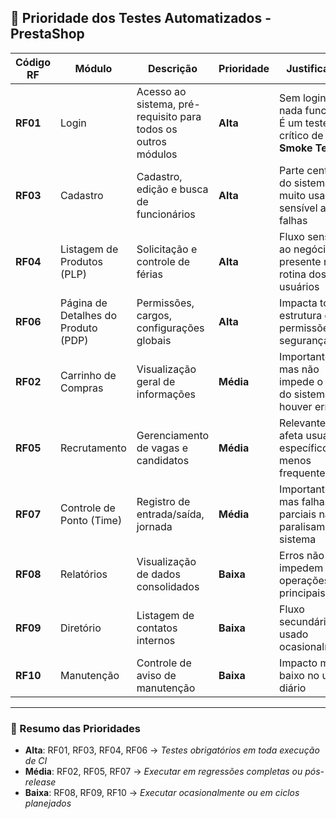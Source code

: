 ## 🎯 **Prioridade dos Testes Automatizados - PrestaShop**

| Código RF | Módulo                   | Descrição                                                     | Prioridade | Justificativa                                                  |
| --------- | ------------------------ | ------------------------------------------------------------- | ---------- | -------------------------------------------------------------- |
| **RF01**  | Login                    | Acesso ao sistema, pré-requisito para todos os outros módulos | **Alta**   | Sem login, nada funciona. É um teste crítico de **Smoke Test** |
| **RF03**  | Cadastro                 | Cadastro, edição e busca de funcionários                      | **Alta**   | Parte central do sistema, muito usada e sensível a falhas      |
| **RF04**  | Listagem de Produtos (PLP)           | Solicitação e controle de férias                              | **Alta**   | Fluxo sensível ao negócio e presente na rotina dos usuários    |
| **RF06**  | Página de Detalhes do Produto (PDP)    | Permissões, cargos, configurações globais                     | **Alta**   | Impacta toda a estrutura de permissões e segurança             |
| **RF02**  | Carrinho de Compras              | Visualização geral de informações                             | **Média**  | Importante, mas não impede o uso do sistema se houver erro     |
| **RF05**  | Recrutamento             | Gerenciamento de vagas e candidatos                           | **Média**  | Relevante, mas afeta usuários específicos e é menos frequente  |
| **RF07**  | Controle de Ponto (Time) | Registro de entrada/saída, jornada                            | **Média**  | Importante, mas falhas parciais não paralisam o sistema        |
| **RF08**  | Relatórios               | Visualização de dados consolidados                            | **Baixa**  | Erros não impedem operações principais                         |
| **RF09**  | Diretório                | Listagem de contatos internos                                 | **Baixa**  | Fluxo secundário, usado ocasionalmente                         |
| **RF10**  | Manutenção               | Controle de aviso de manutenção                               | **Baixa**  | Impacto muito baixo no uso diário                              |

---

### 🔑 Resumo das Prioridades

* **Alta**: RF01, RF03, RF04, RF06 → *Testes obrigatórios em toda execução de CI*
* **Média**: RF02, RF05, RF07 → *Executar em regressões completas ou pós-release*
* **Baixa**: RF08, RF09, RF10 → *Executar ocasionalmente ou em ciclos planejados*
